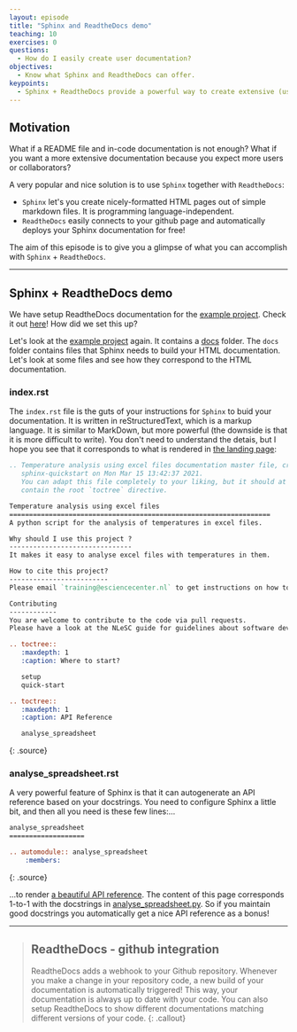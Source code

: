 ```yaml
---
layout: episode
title: "Sphinx and ReadtheDocs demo"
teaching: 10
exercises: 0
questions:
  - How do I easily create user documentation?
objectives:
  - Know what Sphinx and ReadtheDocs can offer.
keypoints:
  - Sphinx + ReadtheDocs provide a powerful way to create extensive (user) documentation.
---
```


## Motivation
What if a README file and in-code documentation is not enough? 
What if you want a more extensive documentation because you expect more users or collaborators?

A very popular and nice solution is to use `Sphinx` together with `ReadtheDocs`:
- `Sphinx` let's you create nicely-formatted HTML pages out of simple markdown files. It is programming language-independent.
- `ReadtheDocs` easily connects to your github page and automatically deploys your Sphinx documentation for free!

The aim of this episode is to give you a glimpse of what you can accomplish with `Sphinx` + `ReadtheDocs`.

---

## Sphinx + ReadtheDocs demo
We have setup ReadtheDocs documentation for the 
[example project](https://github.com/escience-academy/coderefinery-documentation-example-project).
Check it out [here](https://temperature-analysis-of-excel-files.readthedocs.io/en/latest/)!
How did we set this up?

Let's look at the [example project](https://github.com/escience-academy/coderefinery-documentation-example-project) again.
It contains a [docs](https://github.com/escience-academy/coderefinery-documentation-example-project/tree/main/docs) folder.
The `docs` folder contains files that Sphinx needs to build your HTML documentation.
Let's look at some files and see how they correspond to the HTML documentation.

### index.rst
The `index.rst` file is the guts of your instructions for `Sphinx` to buid your documentation.
It is written in reStructuredText, which is a markup language.
It is similar to MarkDown, but more powerful (the downside is that it is more difficult to write).
You don't need to understand the detais, but I hope you see that it corresponds to what is rendered in 
[the landing page](https://temperature-analysis-of-excel-files.readthedocs.io/en/latest/):
~~~rest
.. Temperature analysis using excel files documentation master file, created by
   sphinx-quickstart on Mon Mar 15 13:42:37 2021.
   You can adapt this file completely to your liking, but it should at least
   contain the root `toctree` directive.

Temperature analysis using excel files
==================================================================
A python script for the analysis of temperatures in excel files.

Why should I use this project ?
-------------------------------
It makes it easy to analyse excel files with temperatures in them.

How to cite this project?
-------------------------
Please email `training@esciencecenter.nl` to get instructions on how to properly cite this project.

Contributing
------------
You are welcome to contribute to the code via pull requests.
Please have a look at the NLeSC guide for guidelines about software development.

.. toctree::
   :maxdepth: 1
   :caption: Where to start?

   setup
   quick-start

.. toctree::
   :maxdepth: 1
   :caption: API Reference

   analyse_spreadsheet

~~~
{: .source}

### analyse_spreadsheet.rst
A very powerful feature of Sphinx is that it can autogenerate an API reference based on your docstrings.
You need to configure Sphinx a little bit, and then all you need is these few lines:...
~~~Rest
analyse_spreadsheet
===================

.. automodule:: analyse_spreadsheet
    :members:
~~~
{: .source}

...to render [a beautiful API reference](https://temperature-analysis-of-excel-files.readthedocs.io/en/latest/analyse_spreadsheet.html).
The content of this page corresponds 1-to-1 with the docstrings in 
[analyse_spreadsheet.py](https://github.com/escience-academy/coderefinery-documentation-example-project/blob/main/analyse_spreadsheet.py).
So if you maintain good docstrings you automatically get a nice API reference as a bonus!

---

> ## ReadtheDocs - github integration
> ReadtheDocs adds a webhook to your Github repository. 
> Whenever you make a change in your repository code, a new build of your documentation is automatically triggered!
> This way, your documentation is always up to date with your code.
> You can also setup ReadtheDocs to show different documentations matching different versions of your code.
{: .callout} 
